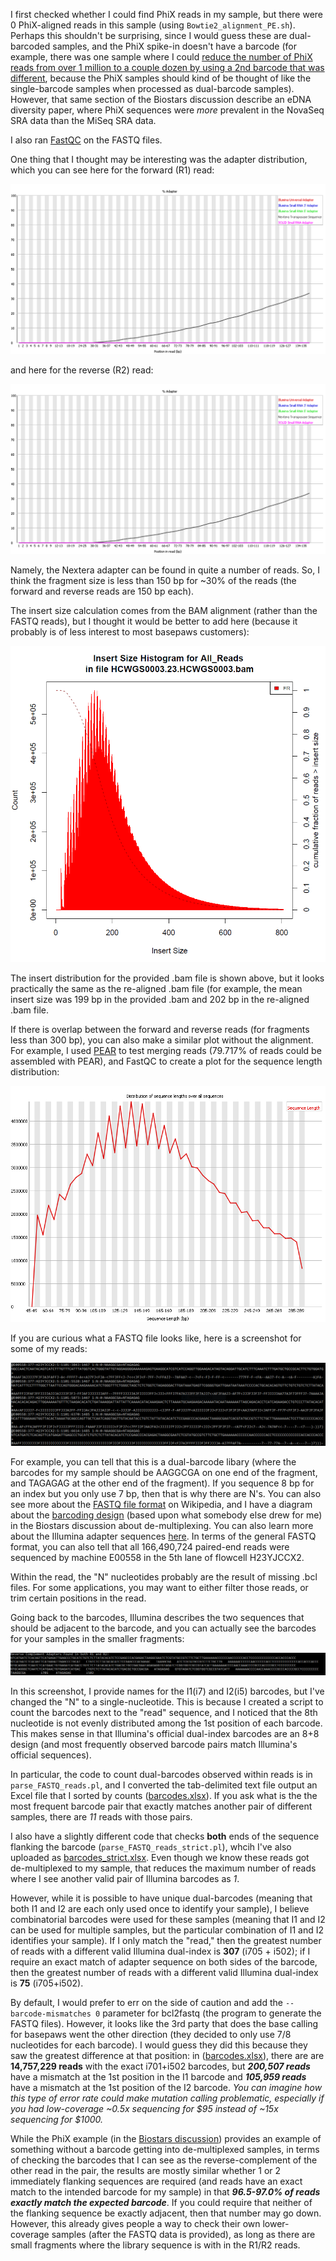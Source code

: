 I first checked whether I could find PhiX reads in my sample, but there were 0 PhiX-aligned reads in this sample (using `Bowtie2_alignment_PE.sh`).  Perhaps this shouldn't be surprising, since I would guess these are dual-barcoded samples, and the PhiX spike-in doesn't have a barcode (for example, there was one sample where I could [reduce the number of PhiX reads from over 1 million to a couple dozen by using a 2nd barcode that was different](https://www.biostars.org/p/376585/#380738), because the PhiX samples should kind of be thought of like the single-barcode samples when processed as dual-barcode samples).  However, that same section of the Biostars discussion describe an eDNA diversity paper, where PhiX sequences were *more* prevalent in the NovaSeq SRA data than the MiSeq SRA data.

I also ran [FastQC](https://www.bioinformatics.babraham.ac.uk/projects/fastqc/) on the FASTQ files.

One thing that I thought may be interesting was the adapter distribution, which you can see here for the forward (R1) read:

![R1 adapter content](FastQC_adapter_content_R1.png "R1 adapter content")

and here for the reverse (R2) read:

![R2 adapter content](FastQC_adapter_content_R1.png "R2 adapter content")

Namely, the Nextera adapter can be found in quite a number of reads.  So, I think the fragment size is less than 150 bp for ~30% of the reads (the forward and reverse reads are 150 bp each).

The insert size calculation comes from the BAM alignment (rather than the FASTQ reads), but I thought it would be better to add here (because it probably is of less interest to most basepaws customers):

![Insert Size Distribution](Provided_BAM_Insert_Size.PNG "Insert Size Distribution")

The insert distribution for the provided .bam file is shown above, but it looks practically the same as the re-aligned .bam file (for example, the mean insert size was 199 bp in the provided .bam and 202 bp in the re-aligned .bam file.

If there is overlap between the forward and reverse reads (for fragments less than 300 bp), you can also make a similar plot without the alignment.  For example, I used [PEAR](https://www.h-its.org/downloads/pear-academic/) to test merging reads (79.717% of reads could be assembled with PEAR), and FastQC to create a plot for the sequence length distribution:

![PEAR Merged Read Length Distribution](PEAR_sequence_length_distribution.png "PEAR Merged Read Length Distribution")

If you are curious what a FASTQ file looks like, here is a screenshot for some of my reads:

![FASTQ example](FASTQ_R1_screenshot.PNG "FASTQ example")

For example, you can tell that this is a dual-barcode libary (where the barcodes for my sample should be AAGGCGA on one end of the fragment, and TAGAGAG at the other end of the fragment).  If you sequence 8 bp for an index but you only use 7 bp, then that is why there are N's.  You can also see more about the [FASTQ file format](https://en.wikipedia.org/wiki/FASTQ_format) on Wikipedia, and I have a diagram about the [barcoding design](https://www.biostars.org/p/376585/#376623) (based upon what somebody else drew for me) in the Biostars discussion about de-multiplexing.  You can also learn more about the Illumina adapter sequences [here](https://support.illumina.com/content/dam/illumina-support/documents/documentation/chemistry_documentation/experiment-design/illumina-adapter-sequences-1000000002694-09.pdf).  In terms of the general FASTQ format, you can also tell that all 166,490,724 paired-end reads were sequenced by machine E00558 in the 5th lane of flowcell H23YJCCX2.

Within the read, the "N" nucleotides probably are the result of missing .bcl files.  For some applications, you may want to either filter those reads, or trim certain positions in the read.

Going back to the barcodes, Illumina describes the two sequences that should be adjacent to the barcode, and you can actually see the barcodes for your samples in the smaller fragments:

![Barcode Check](revcom_adapter_with_barcode.PNG "Barcode Check")

In this screenshot, I provide names for the I1(i7) and I2(i5) barcodes, but I've changed the "N" to a single-nucleotide.  This is because I created a script to count the barcodes next to the "read" sequence, and I noticed that the 8th nucleotide is not evenly distributed among the 1st position of each barcode.  This makes sense in that Illumina's official dual-index barcodes are an 8+8 design (and most frequently observed barcode pairs match Illumina's official sequences).

In particular, the code to count dual-barcodes observed within reads is in `parse_FASTQ_reads.pl`, and I converted the tab-delimited text file output an Excel file that I sorted by counts ([barcodes.xlsx](https://github.com/cwarden45/Bastu_Cat_Genome/blob/master/Basepaws_Notes/Read_QC/barcodes.xlsx)). If you ask what is the the most frequent barcode pair that exactly matches another pair of different samples, there are *11* reads with those pairs.

I also have a slightly different code that checks **both** ends of the sequence flanking the barcode (`parse_FASTQ_reads_strict.pl`), whcih I've also uploaded as [barcodes_strict.xlsx](https://github.com/cwarden45/Bastu_Cat_Genome/blob/master/Basepaws_Notes/Read_QC/barcodes_strict.xlsx).  Even though we know these reads got de-multiplexed to my sample, that reduces the maximum number of reads where I see another valid pair of Illumina barcodes as *1*.

However, while it is possible to have unique dual-barcodes (meaning that both I1 and I2 are each only used once to identify your sample), I believe combinatorial barcodes were used for these samples (meaning that I1 and I2 can be used for multiple samples, but the particular combination of I1 and I2 identifies your sample).  If I only match the "read," then the greatest number of reads with a different valid Illumina dual-index is **307** (i705 + i502); if I require an exact match of adapter sequence on both sides of the barcode, then the greatest number of reads with a different valid Illumina dual-index is **75** (i705+i502).

By default, I would prefer to err on the side of caution and add the `--barcode-mismatches 0` parameter for bcl2fastq (the program to generate the FASTQ files).  However, it looks like the 3rd party that does the base calling for basepaws went the other direction (they decided to only use 7/8 nucleotides for each barcode).  I would guess they did this because  they saw the greatest difference at that position: in ([barcodes.xlsx](https://github.com/cwarden45/Bastu_Cat_Genome/blob/master/Basepaws_Notes/Read_QC/barcodes.xlsx)), there are are **14,757,229 reads** with the exact i701+i502 barcodes, but ***200,507 reads*** have a mismatch at the 1st position in the I1 barcode and ***105,959 reads*** have a mismatch at the 1st position of the I2 barcode.  *You can imagine how this type of error rate could make mutation calling problematic, especially if you had low-coverage ~0.5x sequencing for $95 instead of ~15x sequencing for $1000.*

While the PhiX example (in the [Biostars discussion](https://www.biostars.org/p/376585/#378708)) provides an example of something without a barcode getting into de-multiplexed samples, in terms of checking the barcodes that I can see as the reverse-complement of the other read in the pair, the results are mostly similar whether 1 or 2 immediately flanking sequences are required (and reads have an exact match to the intended barcode for my sample) in that ***96.5-97.0% of reads exactly match the expected barcode***.  If you could require that neither of the flanking sequence be exactly adjacent, then that number may go down.  However, this already gives people a way to check their own lower-coverage samples (after the FASTQ data is provided), as long as there are small fragments where the library sequence is with in the R1/R2 reads.

